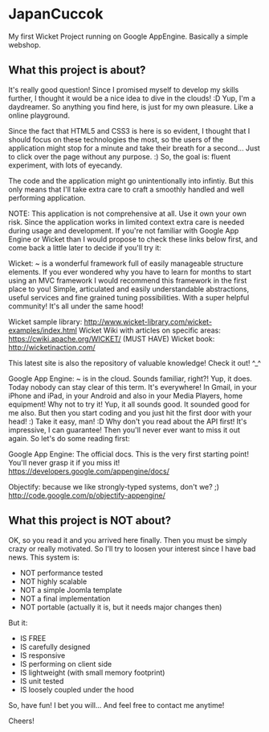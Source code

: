JapanCuccok
===========

My first Wicket Project running on Google AppEngine. Basically a simple webshop.


What this project is about?
---------------------------

It's really good question! Since I promised myself to develop my skills further, I thought it would be a nice idea to dive in the clouds! :D Yup, I'm a daydreamer. So anything you find here, is just for my own pleasure. Like a online playground.

Since the fact that HTML5 and CSS3 is here is so evident, I thought that I should focus on these technologies the most, so the users of the application might stop for a minute and take their breath for a second... Just to click over the page without any purpose. :) So, the goal is: fluent experiment, with lots of eyecandy.

The code and the application might go unintentionally into infintiy. But this only means that I'll take extra care to craft a smoothly handled and well performing application.

NOTE: This application is not comprehensive at all. Use it own your own risk. Since the application works in limited context extra care is needed during usage and development. If you're not familiar with Google App Engine or Wicket than I would propose to check these links below first, and come back a little later to decide if you'll try it:

Wicket: ~ is a wonderful framework full of easily manageable structure elements. If you ever wondered why you have to learn for months to start using an MVC framework I would recommend this framework in the first place to you! Simple, articulated and easily understandable abstractions, useful services and fine grained tuning possibilities. With a super helpful community! It's all under the same hood!

Wicket sample library: http://www.wicket-library.com/wicket-examples/index.html
Wicket Wiki with articles on specific areas: https://cwiki.apache.org/WICKET/
(MUST HAVE) Wicket book: http://wicketinaction.com/

This latest site is also the repository of valuable knowledge! Check it out! ^_^

Google App Engine: ~ is in the cloud. Sounds familiar, right?! Yup, it does. Today nobody can stay clear of this term. It's everywhere! In Gmail, in your iPhone and iPad, in your Android and also in your Media Players, home equipment! Why not to try it! Yup, it all sounds good. It sounded good for me also. But then you start coding and you just hit the first door with your head! :) Take it easy, man! :D Why don't you read about the API first! It's impressive, I can guarantee! Then you'll never ever want to miss it out again. So let's do some reading first:

Google App Engine: The official docs. This is the very first starting point! You'll never grasp it if you miss it!
https://developers.google.com/appengine/docs/

Objectify: because we like strongly-typed systems, don't we? ;)
http://code.google.com/p/objectify-appengine/


What this project is NOT about?
--------------------------------

OK, so you read it and you arrived here finally. Then you must be simply crazy or really motivated. So I'll try to loosen your interest since I have bad news. This system is:
- NOT performance tested
- NOT highly scalable
- NOT a simple Joomla template
- NOT a final implementation
- NOT portable (actually it is, but it needs major changes then)

But it:
- IS FREE
- IS carefully designed
- IS responsive
- IS performing on client side
- IS lightweight (with small memory footprint)
- IS unit tested
- IS loosely coupled under the hood


So, have fun! I bet you will... And feel free to contact me anytime!

Cheers!

